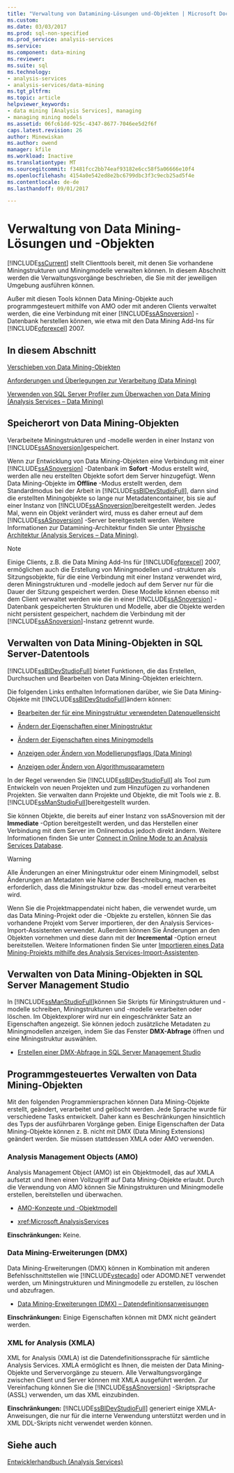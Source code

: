 ```yaml
---
title: "Verwaltung von Datamining-Lösungen und-Objekten | Microsoft Docs"
ms.custom: 
ms.date: 03/03/2017
ms.prod: sql-non-specified
ms.prod_service: analysis-services
ms.service: 
ms.component: data-mining
ms.reviewer: 
ms.suite: sql
ms.technology:
- analysis-services
- analysis-services/data-mining
ms.tgt_pltfrm: 
ms.topic: article
helpviewer_keywords:
- data mining [Analysis Services], managing
- managing mining models
ms.assetid: 06fc61dd-925c-4347-8677-7046ee5d2f6f
caps.latest.revision: 26
author: Minewiskan
ms.author: owend
manager: kfile
ms.workload: Inactive
ms.translationtype: MT
ms.sourcegitcommit: f3481fcc2bb74eaf93182e6cc58f5a06666e10f4
ms.openlocfilehash: 4154a0e542ed8e2bc6799dbc3f3c9ecb25ad5f4e
ms.contentlocale: de-de
ms.lasthandoff: 09/01/2017

---
```

# <a name="management-of-data-mining-solutions-and-objects"></a>Verwaltung von Data Mining-Lösungen und -Objekten
  [!INCLUDE[ssCurrent](../../includes/sscurrent-md.md)] stellt Clienttools bereit, mit denen Sie vorhandene Miningstrukturen und Miningmodelle verwalten können. In diesem Abschnitt werden die Verwaltungsvorgänge beschrieben, die Sie mit der jeweiligen Umgebung ausführen können.  
  
 Außer mit diesen Tools können Data Mining-Objekte auch programmgesteuert mithilfe von AMO oder mit anderen Clients verwaltet werden, die eine Verbindung mit einer [!INCLUDE[ssASnoversion](../../includes/ssasnoversion-md.md)] -Datenbank herstellen können, wie etwa mit den Data Mining Add-Ins für [!INCLUDE[ofprexcel](../../includes/ofprexcel-md.md)] 2007.  
  
## <a name="in-this-section"></a>In diesem Abschnitt  
 [Verschieben von Data Mining-Objekten](../../analysis-services/data-mining/moving-data-mining-objects.md)  
  
 [Anforderungen und Überlegungen zur Verarbeitung &#40;Data Mining&#41;](../../analysis-services/data-mining/processing-requirements-and-considerations-data-mining.md)  
  
 [Verwenden von SQL Server Profiler zum Überwachen von Data Mining &#40;Analysis Services – Data Mining&#41;](../../analysis-services/data-mining/using-sql-server-profiler-to-monitor-data-mining-analysis-services-data-mining.md)  
  
## <a name="location-of-data-mining-objects"></a>Speicherort von Data Mining-Objekten  
 Verarbeitete Miningstrukturen und -modelle werden in einer Instanz von [!INCLUDE[ssASnoversion](../../includes/ssasnoversion-md.md)]gespeichert.  
  
 Wenn zur Entwicklung von Data Mining-Objekten eine Verbindung mit einer [!INCLUDE[ssASnoversion](../../includes/ssasnoversion-md.md)] -Datenbank im **Sofort** -Modus erstellt wird, werden alle neu erstellten Objekte sofort dem Server hinzugefügt. Wenn Data Mining-Objekte im **Offline** -Modus erstellt werden, dem Standardmodus bei der Arbeit in [!INCLUDE[ssBIDevStudioFull](../../includes/ssbidevstudiofull-md.md)], dann sind die erstellten Miningobjekte so lange nur Metadatencontainer, bis sie auf einer Instanz von [!INCLUDE[ssASnoversion](../../includes/ssasnoversion-md.md)]bereitgestellt werden. Jedes Mal, wenn ein Objekt verändert wird, muss es daher erneut auf dem [!INCLUDE[ssASnoversion](../../includes/ssasnoversion-md.md)] -Server bereitgestellt werden. Weitere Informationen zur Datamining-Architektur finden Sie unter [Physische Architektur &#40;Analysis Services – Data Mining&#41;](../../analysis-services/data-mining/physical-architecture-analysis-services-data-mining.md).  
  
> [!NOTE]  
>  Einige Clients, z.B. die Data Mining Add-Ins für [!INCLUDE[ofprexcel](../../includes/ofprexcel-md.md)] 2007, ermöglichen auch die Erstellung von Miningmodellen und -strukturen als Sitzungsobjekte, für die eine Verbindung mit einer Instanz verwendet wird, deren Miningstrukturen und -modelle jedoch auf dem Server nur für die Dauer der Sitzung gespeichert werden. Diese Modelle können ebenso mit dem Client verwaltet werden wie die in einer [!INCLUDE[ssASnoversion](../../includes/ssasnoversion-md.md)] -Datenbank gespeicherten Strukturen und Modelle, aber die Objekte werden nicht persistent gespeichert, nachdem die Verbindung mit der [!INCLUDE[ssASnoversion](../../includes/ssasnoversion-md.md)]-Instanz getrennt wurde.  
  
## <a name="managing-data-mining-objects-in-sql-server-data-tools"></a>Verwalten von Data Mining-Objekten in SQL Server-Datentools  
 [!INCLUDE[ssBIDevStudioFull](../../includes/ssbidevstudiofull-md.md)] bietet Funktionen, die das Erstellen, Durchsuchen und Bearbeiten von Data Mining-Objekten erleichtern.  
  
 Die folgenden Links enthalten Informationen darüber, wie Sie Data Mining-Objekte mit [!INCLUDE[ssBIDevStudioFull](../../includes/ssbidevstudiofull-md.md)]ändern können:  
  
-   [Bearbeiten der für eine Miningstruktur verwendeten Datenquellensicht](../../analysis-services/data-mining/edit-the-data-source-view-used-for-a-mining-structure.md)  
  
-   [Ändern der Eigenschaften einer Miningstruktur](../../analysis-services/data-mining/change-the-properties-of-a-mining-structure.md)  
  
-   [Ändern der Eigenschaften eines Miningmodells](../../analysis-services/data-mining/change-the-properties-of-a-mining-model.md)  
  
-   [Anzeigen oder Ändern von Modellierungsflags &#40;Data Mining&#41;](../../analysis-services/data-mining/view-or-change-modeling-flags-data-mining.md)  
  
-   [Anzeigen oder Ändern von Algorithmusparametern](../../analysis-services/data-mining/view-or-change-algorithm-parameters.md)  
  
 In der Regel verwenden Sie [!INCLUDE[ssBIDevStudioFull](../../includes/ssbidevstudiofull-md.md)] als Tool zum Entwickeln von neuen Projekten und zum Hinzufügen zu vorhandenen Projekten. Sie verwalten dann Projekte und Objekte, die mit Tools wie z. B. [!INCLUDE[ssManStudioFull](../../includes/ssmanstudiofull-md.md)]bereitgestellt wurden.  
  
 Sie können Objekte, die bereits auf einer Instanz von ssASnoversion mit der **Immediate** -Option bereitgestellt werden, und das Herstellen einer Verbindung mit dem Server im Onlinemodus jedoch direkt ändern. Weitere Informationen finden Sie unter [Connect in Online Mode to an Analysis Services Database](../../analysis-services/multidimensional-models/connect-in-online-mode-to-an-analysis-services-database.md).  
  
> [!WARNING]  
>  Alle Änderungen an einer Miningstruktur oder einem Miningmodell, selbst Änderungen an Metadaten wie Name oder Beschreibung, machen es erforderlich, dass die Miningstruktur bzw. das -modell erneut verarbeitet wird.  
  
 Wenn Sie die Projektmappendatei nicht haben, die verwendet wurde, um das Data Mining-Projekt oder die -Objekte zu erstellen, können Sie das vorhandene Projekt vom Server importieren, der den Analysis Services-Import-Assistenten verwendet. Außerdem können Sie Änderungen an den Objekten vornehmen und diese dann mit der **Incremental** -Option erneut bereitstellen. Weitere Informationen finden Sie unter [Importieren eines Data Mining-Projekts mithilfe des Analysis Services-Import-Assistenten](../../analysis-services/data-mining/import-a-data-mining-project-using-the-analysis-services-import-wizard.md).  
  
## <a name="managing-data-mining-objects-in-sql-server-management-studio"></a>Verwalten von Data Mining-Objekten in SQL Server Management Studio  
 In [!INCLUDE[ssManStudioFull](../../includes/ssmanstudiofull-md.md)]können Sie Skripts für Miningstrukturen und -modelle schreiben, Miningstrukturen und -modelle verarbeiten oder löschen. Im Objektexplorer wird nur ein eingeschränkter Satz an Eigenschaften angezeigt. Sie können jedoch zusätzliche Metadaten zu Miningmodellen anzeigen, indem Sie das Fenster **DMX-Abfrage** öffnen und eine Miningstruktur auswählen.  
  
-   [Erstellen einer DMX-Abfrage in SQL Server Management Studio](../../analysis-services/data-mining/create-a-dmx-query-in-sql-server-management-studio.md)  
  
## <a name="managing-data-mining-objects-programmatically"></a>Programmgesteuertes Verwalten von Data Mining-Objekten  
 Mit den folgenden Programmiersprachen können Data Mining-Objekte erstellt, geändert, verarbeitet und gelöscht werden. Jede Sprache wurde für verschiedene Tasks entwickelt. Daher kann es Beschränkungen hinsichtlich des Typs der ausführbaren Vorgänge geben. Einige Eigenschaften der Data Mining-Objekte können z. B. nicht mit DMX (Data Mining Extensions) geändert werden. Sie müssen stattdessen XMLA oder AMO verwenden.  
  
### <a name="analysis-management-objects-amo"></a>Analysis Management Objects (AMO)  
 Analysis Management Object (AMO) ist ein Objektmodell, das auf XMLA aufsetzt und Ihnen einen Vollzugriff auf Data Mining-Objekte erlaubt. Durch die Verwendung von AMO können Sie Miningstrukturen und Miningmodelle erstellen, bereitstellen und überwachen.  
  
-   [AMO-Konzepte und -Objektmodell](../../analysis-services/multidimensional-models/analysis-management-objects/amo-concepts-and-object-model.md)  
  
-   <xref:Microsoft.AnalysisServices>  
  
 **Einschränkungen:** Keine.  
  
### <a name="data-mining-extensions-dmx"></a>Data Mining-Erweiterungen (DMX)  
 Data Mining-Erweiterungen (DMX) können in Kombination mit anderen Befehlsschnittstellen wie [!INCLUDE[vstecado](../../includes/vstecado-md.md)] oder ADOMD.NET verwendet werden, um Miningstrukturen und Miningmodelle zu erstellen, zu löschen und abzufragen.  
  
-   [Data Mining-Erweiterungen &#40;DMX&#41; – Datendefinitionsanweisungen](../../dmx/dmx-statements-data-definition.md)  
  
 **Einschränkungen:** Einige Eigenschaften können mit DMX nicht geändert werden.  
  
### <a name="xml-for-analysis-xmla"></a>XML for Analysis (XMLA)  
 XML for Analysis (XMLA) ist die Datendefinitionssprache für sämtliche Analysis Services. XMLA ermöglicht es Ihnen, die meisten der Data Mining-Objekte und Servervorgänge zu steuern. Alle Verwaltungsvorgänge zwischen Client und Server können mit XMLA ausgeführt werden. Zur Vereinfachung können Sie die [!INCLUDE[ssASnoversion](../../includes/ssasnoversion-md.md)] -Skriptsprache (ASSL) verwenden, um das XML einzubinden.  
  
 **Einschränkungen:** [!INCLUDE[ssBIDevStudioFull](../../includes/ssbidevstudiofull-md.md)] generiert einige XMLA-Anweisungen, die nur für die interne Verwendung unterstützt werden und in XML DDL-Skripts nicht verwendet werden können.  
  
## <a name="see-also"></a>Siehe auch  
 [Entwicklerhandbuch (Analysis Services)](../../analysis-services/analysis-services-developer-documentation.md)  
  
  

